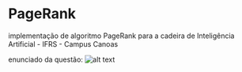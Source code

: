# PageRank
implementação de algoritmo PageRank para a cadeira de Inteligência Artificial - IFRS - Campus Canoas

enunciado da questão:
![alt text]((https://github.com/guiajalla/PageRank/blob/main/img/pagerankEnunciado.jpg))
